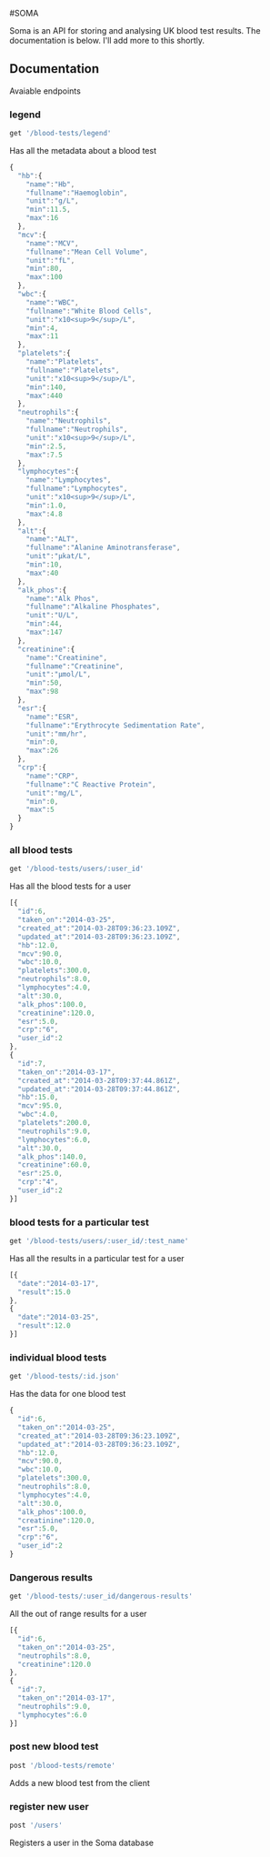 #SOMA

Soma is an API for storing and analysing UK blood test results. The documentation is below. I'll add more to this shortly.

## Documentation

Avaiable endpoints

### legend

```ruby
get '/blood-tests/legend'
```

Has all the metadata about a blood test

```javascript
{
  "hb":{
    "name":"Hb",
    "fullname":"Haemoglobin",
    "unit":"g/L",
    "min":11.5,
    "max":16
  },
  "mcv":{
    "name":"MCV",
    "fullname":"Mean Cell Volume",
    "unit":"fL",
    "min":80,
    "max":100
  },
  "wbc":{
    "name":"WBC",
    "fullname":"White Blood Cells",
    "unit":"x10<sup>9</sup>/L",
    "min":4,
    "max":11
  },
  "platelets":{
    "name":"Platelets",
    "fullname":"Platelets",
    "unit":"x10<sup>9</sup>/L",
    "min":140,
    "max":440
  },
  "neutrophils":{
    "name":"Neutrophils",
    "fullname":"Neutrophils",
    "unit":"x10<sup>9</sup>/L",
    "min":2.5,
    "max":7.5
  },
  "lymphocytes":{
    "name":"Lymphocytes",
    "fullname":"Lymphocytes",
    "unit":"x10<sup>9</sup>/L",
    "min":1.0,
    "max":4.8
  },
  "alt":{
    "name":"ALT",
    "fullname":"Alanine Aminotransferase",
    "unit":"µkat/L",
    "min":10,
    "max":40
  },
  "alk_phos":{
    "name":"Alk Phos",
    "fullname":"Alkaline Phosphates",
    "unit":"U/L",
    "min":44,
    "max":147
  },
  "creatinine":{
    "name":"Creatinine",
    "fullname":"Creatinine",
    "unit":"μmol/L",
    "min":50,
    "max":98
  },
  "esr":{
    "name":"ESR",
    "fullname":"Erythrocyte Sedimentation Rate",
    "unit":"mm/hr",
    "min":0,
    "max":26
  },
  "crp":{
    "name":"CRP",
    "fullname":"C Reactive Protein",
    "unit":"mg/L",
    "min":0,
    "max":5
  }
}
```

### all blood tests

```ruby
get '/blood-tests/users/:user_id'
```

Has all the blood tests for a user

```javascript
[{
  "id":6,
  "taken_on":"2014-03-25",
  "created_at":"2014-03-28T09:36:23.109Z",
  "updated_at":"2014-03-28T09:36:23.109Z",
  "hb":12.0,
  "mcv":90.0,
  "wbc":10.0,
  "platelets":300.0,
  "neutrophils":8.0,
  "lymphocytes":4.0,
  "alt":30.0,
  "alk_phos":100.0,
  "creatinine":120.0,
  "esr":5.0,
  "crp":"6",
  "user_id":2
},
{
  "id":7,
  "taken_on":"2014-03-17",
  "created_at":"2014-03-28T09:37:44.861Z",
  "updated_at":"2014-03-28T09:37:44.861Z",
  "hb":15.0,
  "mcv":95.0,
  "wbc":4.0,
  "platelets":200.0,
  "neutrophils":9.0,
  "lymphocytes":6.0,
  "alt":30.0,
  "alk_phos":140.0,
  "creatinine":60.0,
  "esr":25.0,
  "crp":"4",
  "user_id":2
}]
```

### blood tests for a particular test

```ruby
get '/blood-tests/users/:user_id/:test_name'
```

Has all the results in a particular test for a user

```javascript
[{
  "date":"2014-03-17",
  "result":15.0
},
{
  "date":"2014-03-25",
  "result":12.0
}]
```

### individual blood tests

```ruby
get '/blood-tests/:id.json'
```

Has the data for one blood test

```javascript
{
  "id":6,
  "taken_on":"2014-03-25",
  "created_at":"2014-03-28T09:36:23.109Z",
  "updated_at":"2014-03-28T09:36:23.109Z",
  "hb":12.0,
  "mcv":90.0,
  "wbc":10.0,
  "platelets":300.0,
  "neutrophils":8.0,
  "lymphocytes":4.0,
  "alt":30.0,
  "alk_phos":100.0,
  "creatinine":120.0,
  "esr":5.0,
  "crp":"6",
  "user_id":2
}
```

### Dangerous results

```ruby
get '/blood-tests/:user_id/dangerous-results'
```

All the out of range results for a user

```javascript
[{
  "id":6,
  "taken_on":"2014-03-25",
  "neutrophils":8.0,
  "creatinine":120.0
},
{
  "id":7,
  "taken_on":"2014-03-17",
  "neutrophils":9.0,
  "lymphocytes":6.0
}]
```

### post new blood test

```ruby
post '/blood-tests/remote'
```

Adds a new blood test from the client

### register new user

```ruby
post '/users'
```

Registers a user in the Soma database
